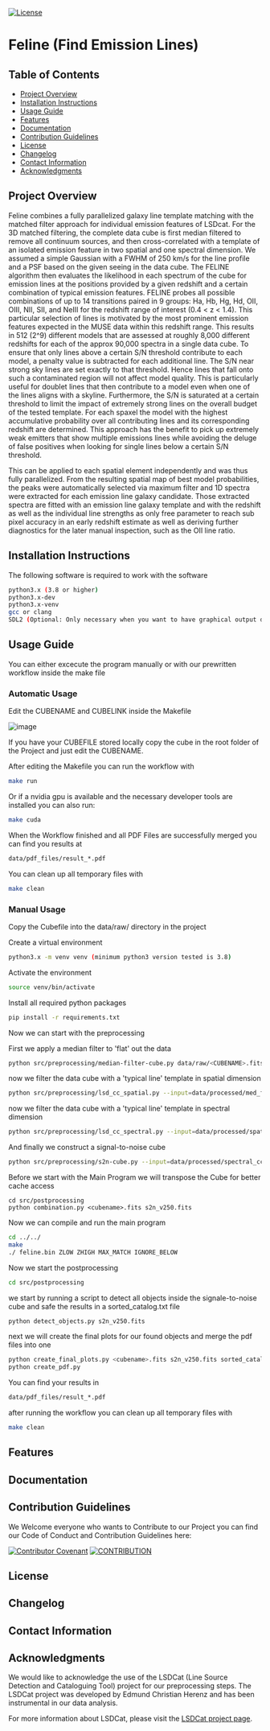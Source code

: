 [![License](https://img.shields.io/badge/License-BSD_3--Clause-blue.svg)](LICENSE)
# Feline (Find Emission Lines)
## Table of Contents
- [Project Overview](#project-overview)
- [Installation Instructions](#installation-instructions)
- [Usage Guide](#usage-guide)
- [Features](#features)
- [Documentation](#documentation)
- [Contribution Guidelines](#contribution-guidelines)
- [License](#license)
- [Changelog](#changelog)
- [Contact Information](#contact-information)
- [Acknowledgments](#acknowledgments)
  
## Project Overview

Feline combines a fully parallelized galaxy line template matching with the matched filter approach for individual emission features of LSDcat. For the 3D matched filtering, the complete data cube is first median filtered to remove all continuum sources, and then cross-correlated with a template of an isolated emission feature in two spatial and one spectral dimension. We assumed a simple Gaussian with a FWHM of 250 km/s for the line profile and a PSF based on the given seeing in the data cube. The FELINE algorithm then evaluates the likelihood in each spectrum of the cube for emission lines at the positions provided by a given redshift and a certain combination of typical emission features. FELINE probes all possible combinations of up to 14 transitions paired in 9 groups: Ha, Hb, Hg, Hd, OII, OIII, NII, SII, and NeIII for the redshift range of interest (0.4 < z < 1.4). This particular selection of lines is motivated by the most prominent emission features expected in the MUSE data within this redshift range. This results in 512 (2^9) different models that are assessed at roughly 8,000 different redshifts for each of the approx 90,000 spectra in a single data cube. To ensure that only lines above a certain S/N threshold contribute to each model, a penalty value is subtracted for each additional line. The S/N near strong sky lines are set exactly to that threshold. Hence lines that fall onto such a contaminated region will not affect model quality. This is particularly useful for doublet lines that then contribute to a model even when one of the lines aligns with a skyline. Furthermore, the S/N is saturated at a certain threshold to limit the impact of extremely strong lines on the overall budget of the tested template. For each spaxel the model with the highest accumulative probability over all contributing lines and its corresponding redshift are determined. This approach has the benefit to pick up extremely weak emitters that show multiple emissions lines while avoiding the deluge of false positives when looking for single lines below a certain S/N threshold.

This can be applied to each spatial element independently and was thus fully parallelized. From the resulting spatial map of best model probabilities, the peaks were automatically selected via maximum filter and 1D spectra were extracted for each emission line galaxy candidate. Those extracted spectra are fitted with an emission line galaxy template and with the redshift as well as the individual line strengths as only free parameter to reach sub pixel accuracy in an early redshift estimate as well as deriving further diagnostics for the later manual inspection, such as the OII line ratio.

## Installation Instructions
The following software is required to work with the software
```bash
python3.x (3.8 or higher)
python3.x-dev
python3.x-venv
gcc or clang
SDL2 (Optional: Only necessary when you want to have graphical output during the run)
```
## Usage Guide
You can either excecute the program manually or with our prewritten workflow inside the make file
### Automatic Usage
Edit the CUBENAME and CUBELINK inside the Makefile

![image](https://github.com/user-attachments/assets/d6f2383a-e3e2-4a55-910e-9401bfe3cbea)

If you have your CUBEFILE stored locally copy the cube in the root folder of the Project and just edit the CUBENAME.

After editing the Makefile you can run the workflow with
```bash
make run
```
Or if a nvidia gpu is available and the necessary developer tools are installed you can also run:
```bash
make cuda
```
When the Workflow finished and all PDF Files are successfully merged you can find you results at
```bash
data/pdf_files/result_*.pdf
```
You can clean up all temporary files with
```bash
make clean
```
### Manual Usage
Copy the Cubefile into the data/raw/ directory in the project

Create a virtual environment
```bash
python3.x -m venv venv (minimum python3 version tested is 3.8)
```
Activate the environment
```bash
source venv/bin/activate
```
Install all required python packages
```bash
pip install -r requirements.txt
```
Now we can start with the preprocessing

First we apply a median filter to 'flat' out the data
```bash
python src/preprocessing/median-filter-cube.py data/raw/<CUBENAME>.fits --signalHDU=1 --varHDU=2 --num_cpu=<num_cores> --width=151 --output=data/processed/med_filt.fits
```
now we filter the data cube with a 'typical line' template in spatial dimension
```bash
python src/preprocessing/lsd_cc_spatial.py --input=data/processed/med_filt.fits --SHDU=1 --NHDU=2 --threads=<num_cores> --gaussian --lambda0=7050 -pc 0.7 --classic --output=data/processed/spatial_cc.fits --overwrite
```
now we filter the data cube with a 'typical line' template in spectral dimension
```bash
python src/preprocessing/lsd_cc_spectral.py --input=data/processed/spatial_cc.fits --threads=<num_cores> --FWHM=250 --SHDU=1 --NHDU=2 --classic --output=data/processed/spectral_cc.fits --overwrite
```
And finally we construct a signal-to-noise cube
```bash
python src/preprocessing/s2n-cube.py --input=data/processed/spectral_cc.fits --output=data/processed/s2n_v250.fits --clobber --NHDU=2 --SHDU=1
```
Before we start with the Main Program we will transpose the Cube for better cache access
```
cd src/postprocessing
python combination.py <cubename>.fits s2n_v250.fits
```
Now we can compile and run the main program
```bash
cd ../../
make
./ feline.bin ZLOW ZHIGH MAX_MATCH IGNORE_BELOW
```
Now we start the postprocessing
```bash
cd src/postprocessing
```
we start by running a script to detect all objects inside the signale-to-noise cube and safe the results in a sorted_catalog.txt file
```bash
python detect_objects.py s2n_v250.fits
```
next we will create the final plots for our found objects and merge the pdf files into one
```bash
python create_final_plots.py <cubename>.fits s2n_v250.fits sorted_catalog.txt med_filt.fits J0014m0028
python create_pdf.py
```
You can find your results in
```bash
data/pdf_files/result_*.pdf
```
after running the workflow you can clean up all temporary files with
```bash
make clean
```
## Features
## Documentation
## Contribution Guidelines
We Welcome everyone who wants to Contribute to our Project you can find our Code of Conduct and Contribution Guidelines here:

[![Contributor Covenant](https://img.shields.io/badge/Contributor_Convenant-2.1-blue)](CONDUCT.md)
[![CONTRIBUTION](https://img.shields.io/badge/CONTRIBUTING.md-V1.0-blue)](CONTRIBUTING.md)
## License
## Changelog
## Contact Information
## Acknowledgments
We would like to acknowledge the use of the LSDCat (Line Source Detection and Cataloguing Tool) project for our preprocessing steps. The LSDCat project was developed by Edmund Christian Herenz and has been instrumental in our data analysis.

For more information about LSDCat, please visit the [LSDCat project page](https://bitbucket.org/Knusper2000/lsdcat/src/master/).
